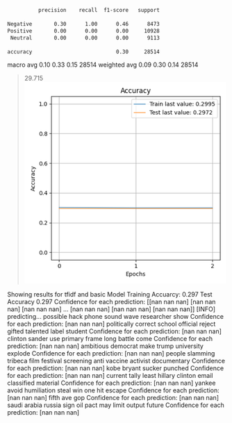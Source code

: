               precision    recall  f1-score   support

    Negative       0.30      1.00      0.46      8473
    Positive       0.00      0.00      0.00     10928
     Neutral       0.00      0.00      0.00      9113

    accuracy                           0.30     28514
   macro avg       0.10      0.33      0.15     28514
weighted avg       0.09      0.30      0.14     28514

> 29.715
![](../plots/plot_acc_20230817-2207.png)

Showing results for tfidf and basic Model
Training Accuarcy: 0.297
Test Accuracy 0.297
Confidence for each prediction: [[nan nan nan]
 [nan nan nan]
 [nan nan nan]
 ...
 [nan nan nan]
 [nan nan nan]
 [nan nan nan]]
[INFO] predicting...
possible hack phone sound wave researcher show
Confidence for each prediction: [nan nan nan]
politically correct school official reject gifted talented label student
Confidence for each prediction: [nan nan nan]
clinton sander use primary frame long battle come
Confidence for each prediction: [nan nan nan]
ambitious democrat make trump university explode
Confidence for each prediction: [nan nan nan]
people slamming tribeca film festival screening anti vaccine activist documentary
Confidence for each prediction: [nan nan nan]
kobe bryant sucker punched
Confidence for each prediction: [nan nan nan]
current tally least hillary clinton email classified material
Confidence for each prediction: [nan nan nan]
yankee avoid humiliation steal win one hit escape
Confidence for each prediction: [nan nan nan]
fifth ave gop
Confidence for each prediction: [nan nan nan]
saudi arabia russia sign oil pact may limit output future
Confidence for each prediction: [nan nan nan]
